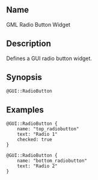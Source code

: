 ## Name

GML Radio Button Widget

## Description

Defines a GUI radio button widget.

## Synopsis

`@GUI::RadioButton`

## Examples

```gml
@GUI::RadioButton {
    name: "top_radiobutton"
    text: "Radio 1"
    checked: true
}

@GUI::RadioButton {
    name: "bottom_radiobutton"
    text: "Radio 2"
}
```
